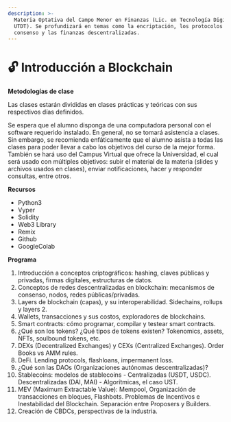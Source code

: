 ```yaml
---
description: >-
  Materia Optativa del Campo Menor en Finanzas (Lic. en Tecnología Digitla en
  UTDT). Se profundizará en temas como la encriptación, los protocolos de
  consenso y las finanzas descentralizadas.
---
```


# 🔓 Introducción a Blockchain

**Metodologías de clase**

Las clases estarán divididas en clases prácticas y teóricas con sus respectivos días definidos.&#x20;

Se espera que el alumno disponga de una computadora personal con el software requerido instalado. En general, no se tomará asistencia a clases. Sin embargo, se recomienda enfáticamente que el alumno asista a todas las clases para poder llevar a cabo los objetivos del curso de la mejor forma. También se hará uso del Campus Virtual que ofrece la Universidad, el cual será usado con múltiples objetivos: subir el material de la materia (slides y archivos usados en clases), enviar notificaciones, hacer y responder consultas, entre otros.

**Recursos**

* Python3
* Vyper
* Solidity
* Web3 Library
* Remix
* Github
* GoogleColab

**Programa**

1. Introducción a conceptos criptográficos: hashing, claves públicas y privadas, firmas digitales, estructuras de datos.&#x20;
2. Conceptos de redes descentralizadas en blockchain: mecanismos de consenso, nodos, redes públicas/privadas.&#x20;
3. Layers de blockchain (capas), y su interoperabilidad. Sidechains, rollups y layers 2.&#x20;
4. Wallets, transacciones y sus costos, exploradores de blockchains.&#x20;
5. Smart contracts: cómo programar, compilar y testear smart contracts.&#x20;
6. ¿Qué son los tokens? ¿Qué tipos de tokens existen? Tokenomics, assets, NFTs, soulbound tokens, etc.&#x20;
7. DEXs (Decentralized Exchanges) y CEXs (Centralized Exchanges). Order Books vs AMM rules.&#x20;
8. DeFi. Lending protocols, flashloans, impermanent loss.&#x20;
9. ¿Qué son las DAOs (Organizaciones autónomas descentralizadas)?&#x20;
10. Stablecoins: modelos de stablecoins - Centralizadas (USDT, USDC). Descentralizadas (DAI, MAI) - Algorítmicas, el caso UST.&#x20;
11. MEV (Maximum Extractable Value): Mempool, Organización de transacciones en bloques, Flashbots. Problemas de Incentivos e Inestabilidad del Blockchain. Separación entre Proposers y Builders.&#x20;
12. Creación de CBDCs, perspectivas de la industria.


